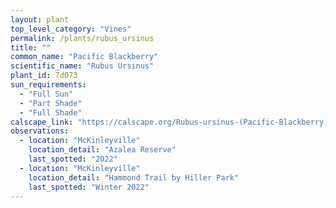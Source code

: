 ```yaml
---
layout: plant                                                              
top_level_category: "Vines"
permalink: /plants/rubus_ursinus
title: ""
common_name: "Pacific Blackberry"
scientific_name: "Rubus Ursinus"
plant_id: 7d073
sun_requirements:
  - "Full Sun"
  - "Part Shade"
  - "Full Shade"
calscape_link: "https://calscape.org/Rubus-ursinus-(Pacific-Blackberry)"
observations: 
  - location: "McKinleyville"
    location_detail: "Azalea Reserve"
    last_spotted: "2022"
  - location: "McKinleyville"
    location_detail: "Hammond Trail by Hiller Park" 
    last_spotted: "Winter 2022"
---
```


